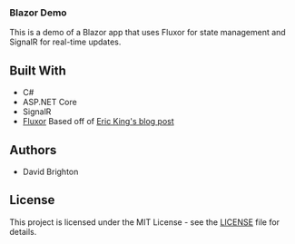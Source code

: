 
### Blazor Demo


This is a demo of a Blazor app that uses Fluxor for state management and SignalR for real-time updates.



## Built With

- C#
- ASP.NET Core
- SignalR
- [Fluxor](https://github.com/mrpmorris/Fluxor)  Based off of  [Eric King's blog post](https://dev.to/mr_eking/advanced-blazor-state-management-using-fluxor-part-1-696)

## Authors

- David Brighton


## License

This project is licensed under the MIT License - see the [LICENSE](LICENSE) file for details.
